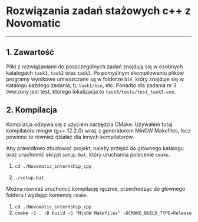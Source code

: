 # Rozwiązania zadań stażowych c++ z Novomatic

***

## 1. Zawartość
Pliki z rozwiązaniami do poszczególnych zadań znajdują się w osobnych katalogach `task1`, `task2` oraz `task3`. Po pomyślnym skompilowaniu plików programy wynikowe umieszczane są w folderze `bin`, który znajduje się w katalogu każdego zadania, tj. `task1/bin`, etc. Ponadto dla zadania nr 3 tworzony jest test, którego lokalizacja to `task3/tests/test_task3.exe`.

## 2. Kompilacja
Kompilacja odbywa się z użyciem narzędzia CMake. Używałem tutaj kompilatora mingw (g++ 12.2.0) wraz z generatorem MinGW Makefiles, lecz powinno to również działać dla innych kompilatorów.

Aby prawidłowo zbudować projekt, należy przejść do głównego katalogu oraz uruchomić skrypt `setup.bat`, który uruchamia polecenie `cmake`.

1. `cd ./Novomatic_internship_cpp`

2. `./setup.bat`

Można również uruchomić kompilację ręcznie, przechodząc do głównego folderu i wydając komendę `cmake`.

1. `cd ./Novomatic_internship_cpp`
2. `cmake -S . -B build -G "MinGW Makefiles" -DCMAKE_BUILD_TYPE=Release`
